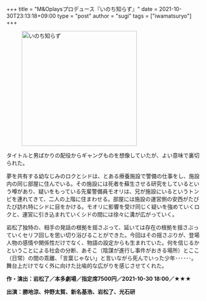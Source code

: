 +++
title = "M&Oplaysプロデュース『いのち知らず』"
date = 2021-10-30T23:13:18+09:00
type = "post"
author = "sugi"
tags = ["iwamatsuryo"]
+++
<figure class="alignleft"><img src="/images/play/2021/inochishirazu.jpg" alt="いのち知らず" style="width: 300px !important;"></figure>

タイトルと男ばかりの配役からギャングものを想像していたが、よい意味で裏切られた。

夢を共有する幼なじみのロクとシドは、とある療養施設で警備の仕事をし、施設内の同じ部屋に住んでいる。その施設には死者を蘇生させる研究をしているという噂があり、疑いをもっている先輩警備員モオリは、兄が施設にいるというトンビを連れてきて、二人の上階に住まわせる。部屋には施設の運営側の安西がたびたび訪れ特にシドに目をかける。モオリに影響を受け同じく疑いを強めていくロクと、運営に引き込まれていくシドの間には徐々に溝が広がっていく。

岩松了独特の、相手の発話の根拠を揺さぶって、延いては存在の根拠を揺さぶっていくセリフ回しを思い切り浴びることができた。今回はその揺さぶりが、登場人物の感情や関係性だけでなく、物語の設定からも生まれていた。何を信じるかということによる社会の分断、あそこ（陰謀が進行し事件がおきる場所）とここ（日常）の間の乖離、「言葉じゃない」と言いながら死んでいった少年･･････。舞台上だけでなく外に向けた比喩的な広がりを感じさせてくれた。

**作・演出：岩松了／本多劇場／指定席7500円／2021-10-30 18:00／★★★**

**出演：勝地涼、仲野太賀、新名基浩、岩松了、光石研**
